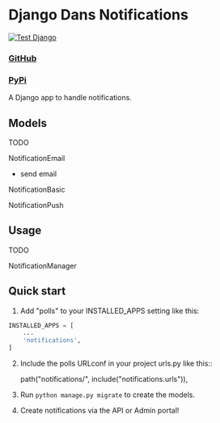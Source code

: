 # Django Dans Notifications
[![Test Django](https://github.com/dan1229/django_dans_notifications/actions/workflows/test-django.yml/badge.svg)](https://github.com/dan1229/django_dans_notifications/actions/workflows/test-django.yml)

### [GitHub](https://github.com/dan1229/django_dans_notifications)
### [PyPi](https://pypi.org/project/django-dans-notifications/)

A Django app to handle notifications.


## Models

TODO

NotificationEmail
- send email

NotificationBasic

NotificationPush


## Usage

TODO

NotificationManager


## Quick start

1. Add "polls" to your INSTALLED_APPS setting like this:

```python
INSTALLED_APPS = [
    ...
    'notifications',
]
```

2. Include the polls URLconf in your project urls.py like this::

    path("notifications/", include("notifications.urls")),

3. Run ``python manage.py migrate`` to create the models.

4. Create notifications via the API or Admin portal!



